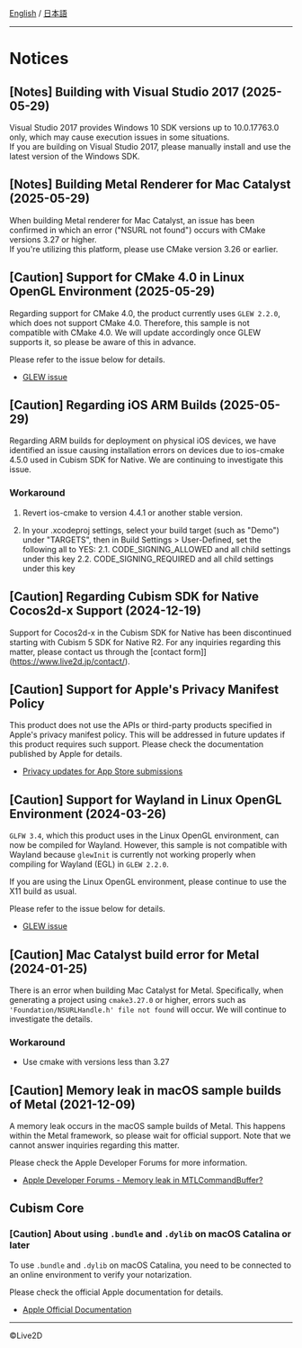[English](NOTICE.md) / [日本語](NOTICE.ja.md)

---

# Notices

## [Notes] Building with Visual Studio 2017 (2025-05-29)

Visual Studio 2017 provides Windows 10 SDK versions up to 10.0.17763.0 only, which may cause execution issues in some situations.  
If you are building on Visual Studio 2017, please manually install and use the latest version of the Windows SDK.

## [Notes] Building Metal Renderer for Mac Catalyst (2025-05-29)

When building Metal renderer for Mac Catalyst, an issue has been confirmed in which an error ("NSURL not found") occurs with CMake versions 3.27 or higher.  
If you're utilizing this platform, please use CMake version 3.26 or earlier.

## [Caution] Support for CMake 4.0 in Linux OpenGL Environment (2025-05-29)

Regarding support for CMake 4.0, the product currently uses `GLEW 2.2.0`, which does not support CMake 4.0.
Therefore, this sample is not compatible with CMake 4.0. We will update accordingly once GLEW supports it, so please be aware of this in advance.

Please refer to the issue below for details.

* [GLEW issue](https://github.com/nigels-com/glew/issues/432)

## [Caution] Regarding iOS ARM Builds (2025-05-29)

Regarding ARM builds for deployment on physical iOS devices, we have identified an issue causing installation errors on devices due to ios-cmake 4.5.0 used in Cubism SDK for Native.
We are continuing to investigate this issue.

### Workaround

1. Revert ios-cmake to version 4.4.1 or another stable version.

2. In your .xcodeproj settings, select your build target (such as "Demo") under "TARGETS", then in Build Settings > User-Defined, set the following all to YES:
  2.1. CODE_SIGNING_ALLOWED and all child settings under this key
  2.2. CODE_SIGNING_REQUIRED and all child settings under this key


## [Caution] Regarding Cubism SDK for Native Cocos2d-x Support (2024-12-19)

Support for Cocos2d-x in the Cubism SDK for Native has been discontinued starting with Cubism 5 SDK for Native R2. 
For any inquiries regarding this matter, please contact us through the [contact form]](<https://www.live2d.jp/contact/>).


## [Caution] Support for Apple's Privacy Manifest Policy

This product does not use the APIs or third-party products specified in Apple's privacy manifest policy.
This will be addressed in future updates if this product requires such support.
Please check the documentation published by Apple for details.

* [Privacy updates for App Store submissions](https://developer.apple.com/news/?id=3d8a9yyh)


## [Caution] Support for Wayland in Linux OpenGL Environment (2024-03-26)

`GLFW 3.4`, which this product uses in the Linux OpenGL environment, can now be compiled for Wayland.
However, this sample is not compatible with Wayland because `glewInit` is currently not working properly when compiling for Wayland (EGL) in `GLEW 2.2.0`.

If you are using the Linux OpenGL environment, please continue to use the X11 build as usual.

Please refer to the issue below for details.

* [GLEW issue](https://github.com/nigels-com/glew/issues/172)


## [Caution] Mac Catalyst build error for Metal (2024-01-25)

There is an error when building Mac Catalyst for Metal.
Specifically, when generating a project using `cmake3.27.0` or higher, errors such as `'Foundation/NSURLHandle.h' file not found` will occur.
We will continue to investigate the details.

### Workaround

* Use cmake with versions less than 3.27


## [Caution] Memory leak in macOS sample builds of Metal (2021-12-09)

A memory leak occurs in the macOS sample builds of Metal.
This happens within the Metal framework, so please wait for official support.
Note that we cannot answer inquiries regarding this matter.

Please check the Apple Developer Forums for more information.

* [Apple Developer Forums - Memory leak in MTLCommandBuffer?](https://developer.apple.com/forums/thread/120931)


## Cubism Core

### [Caution] About using `.bundle` and `.dylib` on macOS Catalina or later

To use `.bundle` and `.dylib` on macOS Catalina, you need to be connected to an online environment to verify your notarization.

Please check the official Apple documentation for details.

* [Apple Official Documentation](https://developer.apple.com/documentation/security/notarizing_your_app_before_distribution)

---

©Live2D

